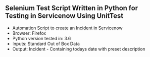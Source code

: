## Selenium Test Script Written in Python for Testing in Servicenow Using UnitTest
* Automation Script to create an Incident in Servicenow
* Browser: Firefox
* Python version tested in: 3.6
* Inputs: Standard Out of Box Data
* Output: Incident - Containing todays date with preset description
